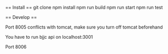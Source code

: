 
== Install ==
 git clone <your repo>
 npm install
 npm run build
 npm run start
 npm run test

== Develop ==

Port 8005 conflicts with tomcat, make sure you turn off tomcat beforehand

You have to run bjjc api on localhost:3001

Port 8006

